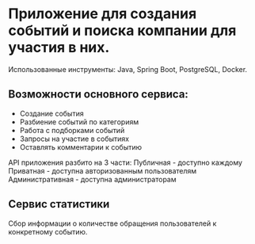 # Приложение для создания событий и поиска компании для участия в них.
Использованные инструменты: Java, Spring Boot, PostgreSQL, Docker.
## Возможности основного сервиса:
* Создание события
* Разбиение событий по категориям
* Работа с подборками событий
* Запросы на участие в событиях
* Оставлять комментарии к событию

API приложения разбито на 3 части:
Публичная - доступно каждому
Приватная - доступна авторизованным пользователям
Административная - доступна администраторам

## Сервис статистики
Сбор информации о количестве обращения пользователей к конкретному событию.
